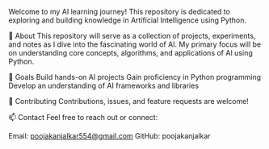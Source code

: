 

Welcome to my AI learning journey! This repository is dedicated to exploring and building knowledge in Artificial Intelligence using Python.

📘 About
This repository will serve as a collection of projects, experiments, and notes as I dive into the fascinating world of AI. My primary focus will be on understanding core concepts, algorithms, and applications of AI using Python.

🚀 Goals
Build hands-on AI projects
Gain proficiency in Python programming
Develop an understanding of AI frameworks and libraries

🤝 Contributing
Contributions, issues, and feature requests are welcome!

📫 Contact
Feel free to reach out or connect:

Email:  poojakanjalkar554@gmail.com
GitHub: poojakanjalkar
